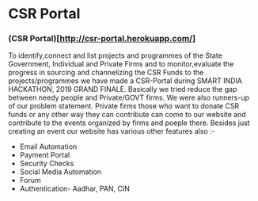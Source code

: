 # CSR Portal

### (CSR Portal)[http://csr-portal.herokuapp.com/]
To identify,connect and list projects and programmes of the State Government, Individual and Private Firms and to monitor,evaluate the progress in sourcing and channelizing the CSR Funds to the projects/programmes we have made a CSR-Portal during SMART INDIA HACKATHON, 2019 GRAND FINALE.
Basically we tried reduce the gap between needy people and Private/GOVT firms. We were also runners-up of our problem statement.
Private firms those who want to donate CSR funds or any other way they can contribute can come to our website and contribute to the events organized by firms and poeple there.
Besides just creating an event our website has various other features also :-
-  Email Automation
-  Payment Portal
-  Security Checks
-  Social Media Automation
-  Forum
-  Authentication- Aadhar, PAN, CIN